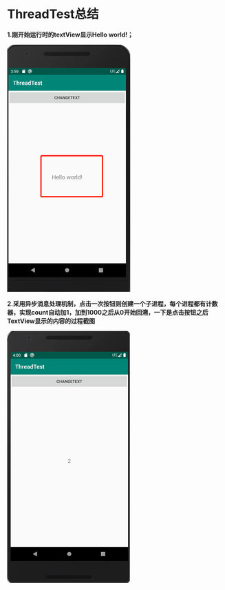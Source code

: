 # ThreadTest总结    

**1.刚开始运行时的textView显示Hello world!；**   

![刚开始时默认显示的文本内容（Hello world!）](https://github.com/Tej-kk/2017118139_Android/blob/dev/ThreadTest/images/1.jpg)   

**2.采用异步消息处理机制，点击一次按钮则创建一个子进程，每个进程都有计数器，实现count自动加1，加到1000之后从0开始回溯，一下是点击按钮之后TextView显示的内容的过程截图**   

![采用异步消息处理机制，实现自动增值](https://github.com/Tej-kk/2017118139_Android/blob/dev/ThreadTest/images/2.jpg)   

